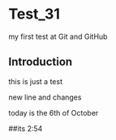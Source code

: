# Test_31
my first test at Git and GitHub

## Introduction

this is just a test

new line and changes


today is the 6th of October

##its 2:54